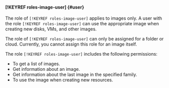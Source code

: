 #### [!KEYREF roles-image-user] {#user}

The role of `[!KEYREF roles-image-user]` applies to images only. A user with the role `[!KEYREF roles-image-user]` can use the appropriate image when creating new disks, VMs, and other images.

The role of `[!KEYREF roles-image-user]` can only be assigned for a folder or cloud. Currently, you cannot assign this role for an image itself.

The role `[!KEYREF roles-image-user]` includes the following permissions:

- To get a list of images.
- Get information about an image.
- Get information about the last image in the specified family.
- To use the image when creating new resources.

